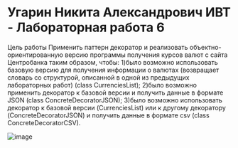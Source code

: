 # Угарин Никита Александрович ИВТ - Лабораторная работа 6
Цель работы
Применить паттерн декоратор и реализовать объектно-ориентированную версию программы получения курсов валют с сайта Центробанка таким образом, чтобы:
1)было возможно использовать базовую версию для получения информации о валютах (возвращает словарь со структурой, описанной в одной из предыдущих лабораторных работ) (class CurrenciesList);
2)было возможно применить декоратор к базовой версии и получить данные в формате JSON (class ConcreteDecoratorJSON);
3)было возможно использовать декоратор к базовой версии (CurrenciesList) или к другому декоратору (ConcreteDecoratorJSON) и получить данные в формате csv (class ConcreteDecoratorCSV).

![image](https://github.com/user-attachments/assets/2c9cd394-c140-41fa-aa37-b4c31fad1964)

